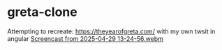 # greta-clone
Attempting to recreate: https://theyearofgreta.com/ with my own twsit in angular
[Screencast from 2025-04-29 13-24-56.webm](https://github.com/user-attachments/assets/82519051-ea36-4f94-8e68-d2c3302ce4e9)

